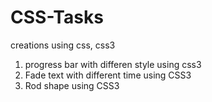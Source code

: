 # CSS-Tasks
creations using css, css3


1) progress bar with differen style using css3
2) Fade text with different time using CSS3
3) Rod shape using CSS3
